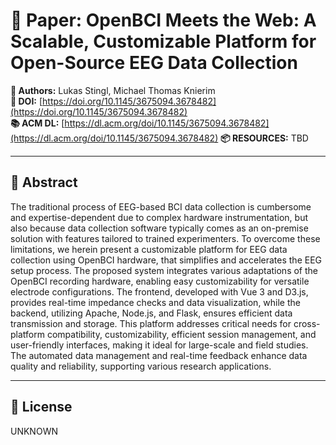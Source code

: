 # 📄 Paper: OpenBCI Meets the Web: A Scalable, Customizable Platform for Open-Source EEG Data Collection

**👥 Authors:** Lukas Stingl, Michael Thomas Knierim  
**🔗 DOI:** [https://doi.org/10.1145/3675094.3678482](https://doi.org/10.1145/3675094.3678482)  
**📚 ACM DL:** [https://dl.acm.org/doi/10.1145/3675094.3678482](https://dl.acm.org/doi/10.1145/3675094.3678482)
**📦 RESOURCES:** TBD

---

## 📄 Abstract

The traditional process of EEG-based BCI data collection is cumbersome and expertise-dependent due to complex hardware instrumentation, but also because data collection software typically comes as an on-premise solution with features tailored to trained experimenters. To overcome these limitations, we herein present a customizable platform for EEG data collection using OpenBCI hardware, that simplifies and accelerates the EEG setup process. The proposed system integrates various adaptations of the OpenBCI recording hardware, enabling easy customizability for versatile electrode configurations. The frontend, developed with Vue 3 and D3.js, provides real-time impedance checks and data visualization, while the backend, utilizing Apache, Node.js, and Flask, ensures efficient data transmission and storage. This platform addresses critical needs for cross-platform compatibility, customizability, efficient session management, and user-friendly interfaces, making it ideal for large-scale and field studies. The automated data management and real-time feedback enhance data quality and reliability, supporting various research applications.

---

## 🪪 License

UNKNOWN
